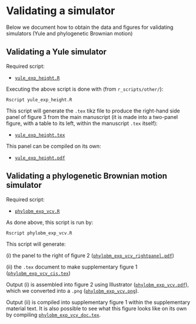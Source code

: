 # Validating a simulator

Below we document how to obtain the data and figures for validating simulators (Yule and phylogenetic Brownian motion)

## Validating a Yule simulator

Required script:

* [`yule_exp_height.R`](https://github.com/rbouckaert/DeveloperManual/blob/master/r_scripts/other/yule_exp_height.R)

Executing the above script is done with (from `r_scripts/other/`):

```
Rscript yule_exp_height.R
```

This script will generate the `.tex` tikz file to produce the right-hand side panel of figure 3 from the main manuscript (it is made into a two-panel figure, with a table to its left, within the manuscript `.tex` itself):

* [`yule_exp_height.tex`](https://github.com/rbouckaert/DeveloperManual/blob/master/figures/yule_exp_height.tex)

This panel can be compiled on its own:

* [`yule_exp_height.pdf`](https://github.com/rbouckaert/DeveloperManual/blob/master/figures/yule_exp_height.pdf)

## Validating a phylogenetic Brownian motion simulator

Required script:

* [`phylobm_exp_vcv.R`](https://github.com/rbouckaert/DeveloperManual/blob/master/r_scripts/other/phylobm_exp_vcv.R)
	
As done above, this script is run by:

```
Rscript phylobm_exp_vcv.R
```

This script will generate:

(i) the panel to the right of figure 2 ([`phylobm_exp_vcv_rightpanel.pdf`](https://github.com/rbouckaert/DeveloperManual/blob/master/figures/phylobm_exp_vcv_rightpanel.pdf))

(ii) the `.tex` document to make supplementary figure 1 ([`phylobm_exp_vcv_cis.tex`](https://github.com/rbouckaert/DeveloperManual/blob/master/figures/phylobm_exp_vcv_cis.tex))
	
Output (i) is assembled into figure 2 using Illustrator ([`phylobm_exp_vcv.pdf`](https://github.com/rbouckaert/DeveloperManual/blob/master/figures/phylobm_exp_vcv.pdf)), which we converted into a `.png` ([`phylobm_exp_vcv.png`](https://github.com/rbouckaert/DeveloperManual/blob/master/figures/phylobm_exp_vcv.png)).

Output (ii) is compiled into supplementary figure 1 within the supplementary material text.
It is also possible to see what this figure looks like on its own by compiling [`phylobm_exp_vcv_doc.tex`](https://github.com/rbouckaert/DeveloperManual/blob/master/figures/phylobm_exp_vcv_doc.tex).
